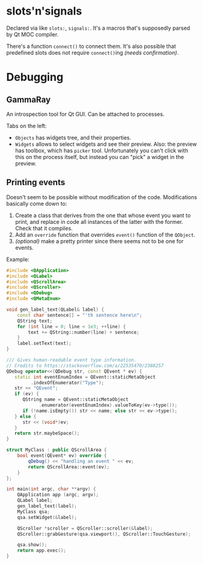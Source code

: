 # slots'n'signals

Declared via like `slots:`, `signals:`. It's a macros that's supposedly parsed by Qt MOC compiler.

There's a function `connect()` to connect them. It's also possible that predefined slots does not require `connect()`ing *(needs confirmation)*.

# Debugging

## GammaRay

An introspection tool for Qt GUI. Can be attached to processes.

Tabs on the left:

* `Objects` has widgets tree, and their properties.
* `Widgets` allows to select widgets and see their preview. Also: the preview has toolbox, which has `picker` tool. Unfortunately you can't click with this on the process itself, but instead you can "pick" a widget in the preview.

## Printing events

Doesn't seem to be possible without modification of the code. Modifications basically come down to:

1. Create a class that derives from the one that whose event you want to print, and replace in code all instances of the latter with the former. Check that it compiles.
2. Add an `override` function that overrides `event()` function of the `QObject`.
3. *(optional)* make a pretty printer since there seems not to be one for events.

Example:

```c++
#include <QApplication>
#include <QLabel>
#include <QScrollArea>
#include <QScroller>
#include <QDebug>
#include <QMetaEnum>

void gen_label_text(QLabel& label) {
    const char sentence[] = "'th sentence here\n";
    QString text;
    for (int line = 0; line < 1e3; ++line) {
        text += QString::number(line) + sentence;
    }
    label.setText(text);
}

/// Gives human-readable event type information.
// Credits to https://stackoverflow.com/a/22535470/2388257
QDebug operator<<(QDebug str, const QEvent * ev) {
   static int eventEnumIndex = QEvent::staticMetaObject
         .indexOfEnumerator("Type");
   str << "QEvent";
   if (ev) {
      QString name = QEvent::staticMetaObject
            .enumerator(eventEnumIndex).valueToKey(ev->type());
      if (!name.isEmpty()) str << name; else str << ev->type();
   } else {
      str << (void*)ev;
   }
   return str.maybeSpace();
}

struct MyClass : public QScrollArea {
    bool event(QEvent* ev) override {
        qDebug() << "handling an event " << ev;
        return QScrollArea::event(ev);
    }
};

int main(int argc, char **argv) {
    QApplication app (argc, argv);
    QLabel label;
    gen_label_text(label);
    MyClass qsa;
    qsa.setWidget(&label);

    QScroller *scroller = QScroller::scroller(&label);
    QScroller::grabGesture(qsa.viewport(), QScroller::TouchGesture);

    qsa.show();
    return app.exec();
}
```

